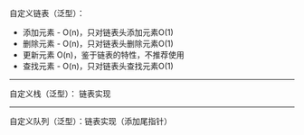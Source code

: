 自定义链表（泛型）：

* 添加元素 - O(n)，只对链表头添加元素O(1)
* 删除元素 - O(n)，只对链表头删除元素O(1)
* 更新元素 O(n)，鉴于链表的特性，不推荐使用
* 查找元素 - O(n)，只对链表头查找元素O(1)

---

自定义栈（泛型）： 链表实现

---

自定义队列（泛型）：链表实现（添加尾指针）


